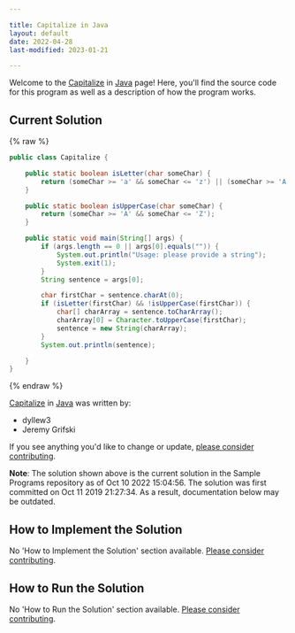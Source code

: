 ```yaml
---

title: Capitalize in Java
layout: default
date: 2022-04-28
last-modified: 2023-01-21

---
```


Welcome to the [Capitalize](https://sampleprograms.io/projects/capitalize) in [Java](https://sampleprograms.io/languages/java) page! Here, you'll find the source code for this program as well as a description of how the program works.

## Current Solution

{% raw %}

```java
public class Capitalize {

    public static boolean isLetter(char someChar) {
        return (someChar >= 'a' && someChar <= 'z') || (someChar >= 'A' && someChar <= 'Z');
    }

    public static boolean isUpperCase(char someChar) {
        return (someChar >= 'A' && someChar <= 'Z');
    }

    public static void main(String[] args) {
        if (args.length == 0 || args[0].equals("")) {
            System.out.println("Usage: please provide a string");
            System.exit(1);
        }
        String sentence = args[0];

        char firstChar = sentence.charAt(0);
        if (isLetter(firstChar) && !isUpperCase(firstChar)) {
            char[] charArray = sentence.toCharArray();
            charArray[0] = Character.toUpperCase(firstChar);
            sentence = new String(charArray);
        }
        System.out.println(sentence);

    }
}
```

{% endraw %}

[Capitalize](https://sampleprograms.io/projects/capitalize) in [Java](https://sampleprograms.io/languages/java) was written by:

- dyllew3
- Jeremy Grifski

If you see anything you'd like to change or update, [please consider contributing](https://github.com/TheRenegadeCoder/sample-programs).

**Note**: The solution shown above is the current solution in the Sample Programs repository as of Oct 10 2022 15:04:56. The solution was first committed on Oct 11 2019 21:27:34. As a result, documentation below may be outdated.

## How to Implement the Solution

No 'How to Implement the Solution' section available. [Please consider contributing](https://github.com/TheRenegadeCoder/sample-programs-website).

## How to Run the Solution

No 'How to Run the Solution' section available. [Please consider contributing](https://github.com/TheRenegadeCoder/sample-programs-website).